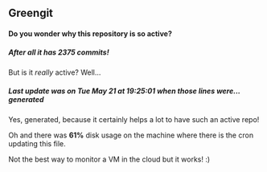 ## Greengit

#### Do you wonder why this repository is so active?

##### After all it has 2375 commits!

But is it *really* active? Well...

##### Last update was on Tue May 21 at 19:25:01 when those lines were... generated

Yes, generated, because it certainly helps a lot to have such an active repo!

Oh and there was **61%** disk usage on the machine
where there is the cron updating this file.

Not the best way to monitor a VM in the cloud but it works! :)
